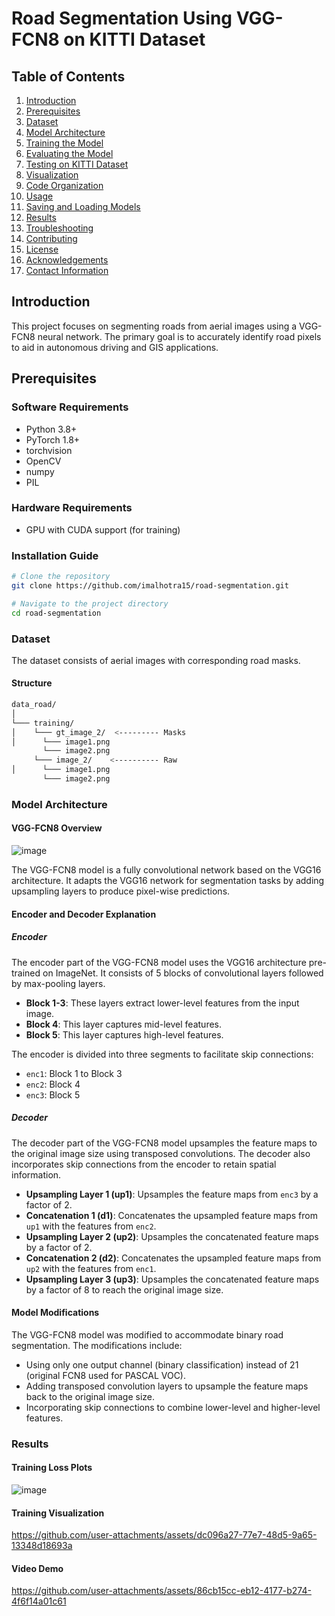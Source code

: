 # Road Segmentation Using VGG-FCN8 on KITTI Dataset

## Table of Contents
1. [Introduction](#introduction)
2. [Prerequisites](#prerequisites)
3. [Dataset](#dataset)
4. [Model Architecture](#model-architecture)
5. [Training the Model](#training-the-model)
6. [Evaluating the Model](#evaluating-the-model)
7. [Testing on KITTI Dataset](#testing-on-kitti-dataset)
8. [Visualization](#visualization)
9. [Code Organization](#code-organization)
10. [Usage](#usage)
11. [Saving and Loading Models](#saving-and-loading-models)
12. [Results](#results)
13. [Troubleshooting](#troubleshooting)
14. [Contributing](#contributing)
15. [License](#license)
16. [Acknowledgements](#acknowledgements)
17. [Contact Information](#contact-information)

## Introduction
This project focuses on segmenting roads from aerial images using a VGG-FCN8 neural network. The primary goal is to accurately identify road pixels to aid in autonomous driving and GIS applications.

## Prerequisites
### Software Requirements
- Python 3.8+
- PyTorch 1.8+
- torchvision
- OpenCV
- numpy
- PIL

### Hardware Requirements
- GPU with CUDA support (for training)

### Installation Guide
```bash
# Clone the repository
git clone https://github.com/imalhotra15/road-segmentation.git

# Navigate to the project directory
cd road-segmentation
```
### Dataset
The dataset consists of aerial images with corresponding road masks.

#### Structure
```bash
data_road/
│
└─── training/
│    └─── gt_image_2/  <--------- Masks
│      └─── image1.png
       └─── image2.png
     └─── image_2/    <---------- Raw
│      └─── image1.png
       └─── image2.png

```
### Model Architecture
#### VGG-FCN8 Overview

![image](https://github.com/user-attachments/assets/bcde7b3b-b2b3-418f-bd28-edbe77c9fc70)

The VGG-FCN8 model is a fully convolutional network based on the VGG16 architecture. It adapts the VGG16 network for segmentation tasks by adding upsampling layers to produce pixel-wise predictions.

#### Encoder and Decoder Explanation
##### Encoder
The encoder part of the VGG-FCN8 model uses the VGG16 architecture pre-trained on ImageNet. It consists of 5 blocks of convolutional layers followed by max-pooling layers.

- **Block 1-3**: These layers extract lower-level features from the input image.
- **Block 4**: This layer captures mid-level features.
- **Block 5**: This layer captures high-level features.

The encoder is divided into three segments to facilitate skip connections:
- `enc1`: Block 1 to Block 3
- `enc2`: Block 4
- `enc3`: Block 5

##### Decoder
The decoder part of the VGG-FCN8 model upsamples the feature maps to the original image size using transposed convolutions. The decoder also incorporates skip connections from the encoder to retain spatial information.

- **Upsampling Layer 1 (up1)**: Upsamples the feature maps from `enc3` by a factor of 2.
- **Concatenation 1 (d1)**: Concatenates the upsampled feature maps from `up1` with the features from `enc2`.
- **Upsampling Layer 2 (up2)**: Upsamples the concatenated feature maps by a factor of 2.
- **Concatenation 2 (d2)**: Concatenates the upsampled feature maps from `up2` with the features from `enc1`.
- **Upsampling Layer 3 (up3)**: Upsamples the concatenated feature maps by a factor of 8 to reach the original image size.

#### Model Modifications
The VGG-FCN8 model was modified to accommodate binary road segmentation. The modifications include:
- Using only one output channel (binary classification) instead of 21 (original FCN8 used for PASCAL VOC).
- Adding transposed convolution layers to upsample the feature maps back to the original image size.
- Incorporating skip connections to combine lower-level and higher-level features.

### Results

#### Training Loss Plots

![image](https://github.com/user-attachments/assets/22f29ddd-4804-4309-b238-fafd751d242e)

#### Training Visualization

https://github.com/user-attachments/assets/dc096a27-77e7-48d5-9a65-13348d18693a


#### Video Demo

https://github.com/user-attachments/assets/86cb15cc-eb12-4177-b274-4f6f14a01c61











